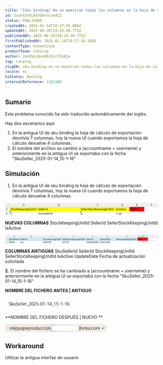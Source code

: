 ```yaml
---
title: "[Sku binding] No se muestran todas las columnas en la hoja de cálculo"
id: 1swvVyhhLKk5U9rnCumdCZ
status: PUBLISHED
createdAt: 2025-01-14T18:27:35.886Z
updatedAt: 2025-06-26T19:29:30.775Z
publishedAt: 2025-06-26T19:29:30.775Z
firstPublishedAt: 2025-01-14T18:27:36.509Z
contentType: knownIssue
productTeam: Catalog
author: 2mXZkbi0oi061KicTExNjo
tag: Catalog
slugEN: sku-binding-no-se-muestran-todas-las-columnas-en-la-hoja-de-calculo
locale: es
kiStatus: Backlog
internalReference: 1163100
---
```


## Sumario

<div class="alert alert-info">
  <p>Este problema conocido ha sido traducido automáticamente del inglés.</p>
</div>


Hay dos escenarios aquí

1. En la antigua UI de sku binding la hoja de cálculo de exportación devolvía 7 columnas, hoy la nueva UI cuando exportamos la hoja de cálculo devuelve 4 columnas.
2. El nombre del archivo se cambió a (accountname + username) y anteriormente en la antigua UI se exportaba con la fecha "SkuSeller_2025-01-14_15-1-16"


##

## Simulación




1. En la antigua UI de sku binding la hoja de cálculo de exportación devolvía 7 columnas, hoy la nueva UI cuando exportamos la hoja de cálculo devuelve 4 columnas.

 ![](https://raw.githubusercontent.com/vtexdocs/help-center-content/refs/heads/main/docs/es/known-issues/Catalog/sku-binding-no-se-muestran-todas-las-columnas-en-la-hoja-de-calculo_1.png)

**NUEVAS COLUMNAS**
StockKeepingUnitId
SellerId
SellerStockKeepingUnitId
IsActive

 ![](https://raw.githubusercontent.com/vtexdocs/help-center-content/refs/heads/main/docs/es/known-issues/Catalog/sku-binding-no-se-muestran-todas-las-columnas-en-la-hoja-de-calculo_2.png)

**COLUMNAS ANTIGUAS**
SkuSellerId
SellerId
StockKeepingUnitId
SellerStockKeepingUnitId
IsActive
UpdateDate
Fecha de actualización solicitada

**2.** El nombre del fichero se ha cambiado a (accountname + username) y anteriormente en la antigua UI se exportaba con la fecha "SkuSeller_2025-01-14_15-1-16"

**NOMBRE DEL FICHERO ANTES | ANTIGUO**

 ![](https://raw.githubusercontent.com/vtexdocs/help-center-content/refs/heads/main/docs/es/known-issues/Catalog/sku-binding-no-se-muestran-todas-las-columnas-en-la-hoja-de-calculo_3.png)

**NOMBRE DEL FICHERO DESPUÉS | NUEVO **

 ![](https://raw.githubusercontent.com/vtexdocs/help-center-content/refs/heads/main/docs/es/known-issues/Catalog/sku-binding-no-se-muestran-todas-las-columnas-en-la-hoja-de-calculo_4.png)



## Workaround


Utilizar la antigua interfaz de usuario





